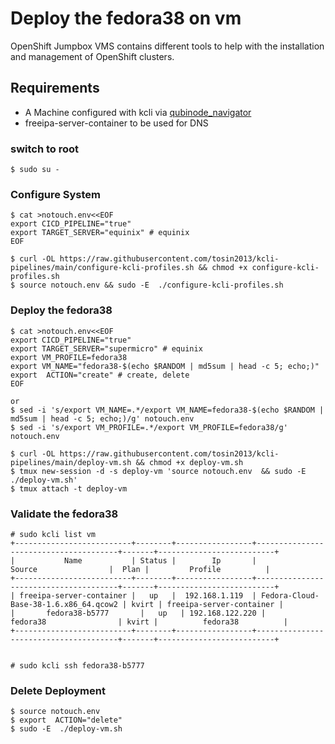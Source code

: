 # Deploy the fedora38 on vm

OpenShift Jumpbox VMS contains different tools to help with the installation and management of OpenShift clusters.

## Requirements
* A Machine configured with kcli via [qubinode_navigator](https://github.com/tosin2013/qubinode_navigator)
* freeipa-server-container to be used for DNS

### switch to root
```
$ sudo su - 
```

### Configure System 
```
$ cat >notouch.env<<EOF
export CICD_PIPELINE="true" 
export TARGET_SERVER="equinix" # equinix 
EOF

$ curl -OL https://raw.githubusercontent.com/tosin2013/kcli-pipelines/main/configure-kcli-profiles.sh && chmod +x configure-kcli-profiles.sh
$ source notouch.env && sudo -E  ./configure-kcli-profiles.sh 
```

### Deploy the fedora38
```
$ cat >notouch.env<<EOF
export CICD_PIPELINE="true" 
export TARGET_SERVER="supermicro" # equinix 
export VM_PROFILE=fedora38
export VM_NAME="fedora38-$(echo $RANDOM | md5sum | head -c 5; echo;)"
export  ACTION="create" # create, delete
EOF

or 
$ sed -i 's/export VM_NAME=.*/export VM_NAME=fedora38-$(echo $RANDOM | md5sum | head -c 5; echo;)/g' notouch.env
$ sed -i 's/export VM_PROFILE=.*/export VM_PROFILE=fedora38/g' notouch.env

$ curl -OL https://raw.githubusercontent.com/tosin2013/kcli-pipelines/main/deploy-vm.sh && chmod +x deploy-vm.sh
$ tmux new-session -d -s deploy-vm 'source notouch.env  && sudo -E  ./deploy-vm.sh'
$ tmux attach -t deploy-vm
```

### Validate the fedora38
```tmux attach -t deploy-vm
# sudo kcli list vm 
+--------------------------+--------+-----------------+---------------------------------------+-------+--------------------------+
|           Name           | Status |        Ip       |                 Source                |  Plan |         Profile          |
+--------------------------+--------+-----------------+---------------------------------------+-------+--------------------------+
| freeipa-server-container |   up   |  192.168.1.119  | Fedora-Cloud-Base-38-1.6.x86_64.qcow2 | kvirt | freeipa-server-container |
|       fedora38-b5777       |   up   | 192.168.122.220 |                 fedora38                | kvirt |          fedora38          |
+--------------------------+--------+-----------------+---------------------------------------+-------+--------------------------+


# sudo kcli ssh fedora38-b5777
```

### Delete Deployment 
```
$ source notouch.env
$ export  ACTION="delete" 
$ sudo -E  ./deploy-vm.sh
```